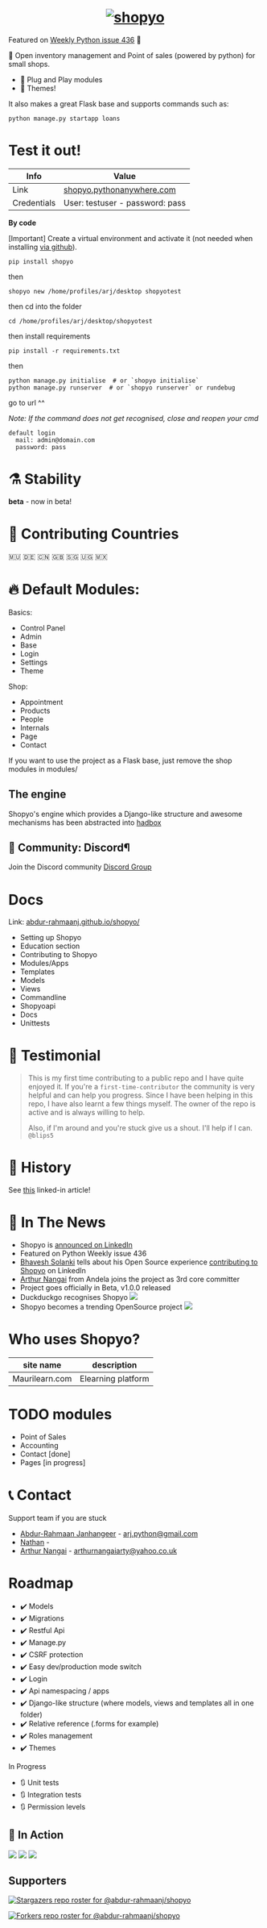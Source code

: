 

<h1 align="center">
  <br>
  <a href="https://github.com/Abdur-rahmaanJ"><img src="https://github.com/Abdur-rahmaanJ/shopyo/blob/master/screenshots/shoyo_social.png" alt="shopyo" width="" height=""></a>
</h1>


Featured on [Weekly Python issue 436](https://newsletry.com/Home/Python%20Weekly/9a578693-14ba-47c5-8a8e-08d7b0139fe7) 🌟

🎁 Open inventory management  and Point of sales (powered by python) for small shops. 

- :sparkler: Plug and Play modules
- :sparkler: Themes!

It also makes a great Flask base and supports commands such as:

`python manage.py startapp loans` 

# Test it out!

| Info | Value |
|---|---|
| Link | [shopyo.pythonanywhere.com](http://shopyo.pythonanywhere.com/) |
| Credentials | User: testuser - password: pass |

**By code**

[Important] Create a virtual environment and activate it (not needed when installing [via github](https://abdur-rahmaanj.github.io/shopyo/setup.html#install-from-github)).

`pip install shopyo`

then

`shopyo new /home/profiles/arj/desktop shopyotest`

then cd into the folder

`cd /home/profiles/arj/desktop/shopyotest`

then install requirements

`pip install -r requirements.txt`

then

```
python manage.py initialise  # or `shopyo initialise`
python manage.py runserver  # or `shopyo runserver` or rundebug
```

go to url ^^

_Note: If the command does not get recognised, close and reopen your cmd_

```
default login
  mail: admin@domain.com
  password: pass
```

# ⚗️ Stability

**beta** - now in beta!


# 💌 Contributing Countries

🇲🇺 🇩🇪 🇨🇳 🇬🇧 🇸🇬 🇺🇬 🇲🇽

# 🔥 Default Modules:

Basics:

- Control Panel
- Admin
- Base
- Login
- Settings
- Theme

Shop:

- Appointment
- Products
- People
- Internals
- Page
- Contact

If you want to use the project as a Flask base, just remove 
the shop modules in modules/

## The engine

Shopyo's engine which provides a Django-like structure and awesome mechanisms has been abstracted into [hadbox](https://www.github.com/hadbox/hadbox)

## 💬 Community: Discord¶

Join the Discord community [Discord Group](https://discord.gg/k37Ef6w/)

# Docs

Link: [abdur-rahmaanj.github.io/shopyo/](https://abdur-rahmaanj.github.io/shopyo/)

* Setting up Shopyo
* Education section
* Contributing to Shopyo
* Modules/Apps
* Templates
* Models
* Views
* Commandline
* Shopyoapi
* Docs
* Unittests

# 📜 Testimonial

 >  This is my first time contributing to a public repo and I have quite enjoyed it. If you're a ``first-time-contributor`` the community is very helpful and can help you progress. Since I have been helping in this repo, I have also learnt a few things myself. The owner of the repo is active and is always willing to help.
>
> Also, if I'm around and you're stuck give us a shout. I'll help if I can. ``@blips5``



# 📖 History


See [this](https://www.linkedin.com/feed/update/urn:li:activity:6551367967978979328) linked-in article!

# 📰 In The News

- Shopyo is [announced on LinkedIn](https://www.linkedin.com/feed/update/urn:li:activity:6551367967978979328)
- Featured on Python Weekly issue 436
- [Bhavesh Solanki](https://www.linkedin.com/in/bhavesh-solanki26/) tells about his Open Source experience [contributing to Shopyo](https://www.linkedin.com/feed/update/urn:li:activity:6569959051420098560/) on LinkedIn
- [Arthur Nangai](https://www.linkedin.com/in/arthur-nangai/) from Andela joins the project as 3rd core committer
- Project goes officially in Beta, v1.0.0 released
- Duckduckgo recognises Shopyo
![](screenshots/shopyo_duckduckgo.png)
- Shopyo becomes a trending OpenSource project
![](screenshots/shopyo_trending.png)



# Who uses Shopyo?

| site name | description
|:---:|:---:|
|Maurilearn.com|Elearning platform|

# TODO modules

- Point of Sales
- Accounting
- Contact [done]
- Pages [in progress]


# 📞 Contact

Support team if you are stuck

- [Abdur-Rahmaan Janhangeer](https://github.com/Abdur-rahmaanJ) - arj.python@gmail.com
- [Nathan](https://github.com/blips5) - 
- [Arthur Nangai](https://github.com/arthurarty) - arthurnangaiarty@yahoo.co.uk 


# Roadmap

- ✔️ Models
- ✔️ Migrations
- ✔️ Restful Api
- ✔️ Manage.py
- ✔️ CSRF protection
- ✔️ Easy dev/production mode switch
- ✔️ Login
- ✔️ Api namespacing / apps
- ✔️ Django-like structure (where models, views and templates all in one  folder)
- ✔️ Relative reference (.forms for example)
- ✔️ Roles management
- ✔️ Themes

In Progress

- 🔃 Unit tests
- 🔃 Integration tests
- 🔃 Permission levels

## 🍳 In Action

![](screenshots/theme_boogle.png)
![](screenshots/theme_mistrello.png)
![](screenshots/module_v2.png)

## Supporters

[![Stargazers repo roster for @abdur-rahmaanj/shopyo](https://reporoster.com/stars/abdur-rahmaanj/shopyo)](https://github.com/abdur-rahmaanj/shopyo/stargazers)

[![Forkers repo roster for @abdur-rahmaanj/shopyo](https://reporoster.com/forks/abdur-rahmaanj/shopyo)](https://github.com/abdur-rahmaanj/shopyo/network/members)


